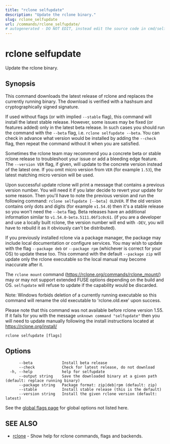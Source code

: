```yaml
---
title: "rclone selfupdate"
description: "Update the rclone binary."
slug: rclone_selfupdate
url: /commands/rclone_selfupdate/
# autogenerated - DO NOT EDIT, instead edit the source code in cmd/selfupdate/ and as part of making a release run "make commanddocs"
---
```

# rclone selfupdate

Update the rclone binary.

## Synopsis


This command downloads the latest release of rclone and replaces
the currently running binary. The download is verified with a hashsum
and cryptographically signed signature.

If used without flags (or with implied `--stable` flag), this command
will install the latest stable release. However, some issues may be fixed
(or features added) only in the latest beta release. In such cases you should
run the command with the `--beta` flag, i.e. `rclone selfupdate --beta`.
You can check in advance what version would be installed by adding the
`--check` flag, then repeat the command without it when you are satisfied.

Sometimes the rclone team may recommend you a concrete beta or stable
rclone release to troubleshoot your issue or add a bleeding edge feature.
The `--version VER` flag, if given, will update to the concrete version
instead of the latest one. If you omit micro version from `VER` (for
example `1.53`), the latest matching micro version will be used.

Upon successful update rclone will print a message that contains a previous
version number. You will need it if you later decide to revert your update
for some reason. Then you'll have to note the previous version and run the
following command: `rclone selfupdate [--beta] OLDVER`.
If the old version contains only dots and digits (for example `v1.54.0`)
then it's a stable release so you won't need the `--beta` flag. Beta releases
have an additional information similar to `v1.54.0-beta.5111.06f1c0c61`.
(if you are a developer and use a locally built rclone, the version number
will end with `-DEV`, you will have to rebuild it as it obviously can't
be distributed).

If you previously installed rclone via a package manager, the package may
include local documentation or configure services. You may wish to update
with the flag `--package deb` or `--package rpm` (whichever is correct for
your OS) to update these too. This command with the default `--package zip`
will update only the rclone executable so the local manual may become
inaccurate after it.

The `rclone mount` command (https://rclone.org/commands/rclone_mount/) may
or may not support extended FUSE options depending on the build and OS.
`selfupdate` will refuse to update if the capability would be discarded.

Note: Windows forbids deletion of a currently running executable so this
command will rename the old executable to 'rclone.old.exe' upon success.

Please note that this command was not available before rclone version 1.55.
If it fails for you with the message `unknown command "selfupdate"` then
you will need to update manually following the install instructions located
at https://rclone.org/install/


```
rclone selfupdate [flags]
```

## Options

```
      --beta             Install beta release
      --check            Check for latest release, do not download
  -h, --help             help for selfupdate
      --output string    Save the downloaded binary at a given path (default: replace running binary)
      --package string   Package format: zip|deb|rpm (default: zip)
      --stable           Install stable release (this is the default)
      --version string   Install the given rclone version (default: latest)
```

See the [global flags page](/flags/) for global options not listed here.

## SEE ALSO

* [rclone](/commands/rclone/)	 - Show help for rclone commands, flags and backends.

